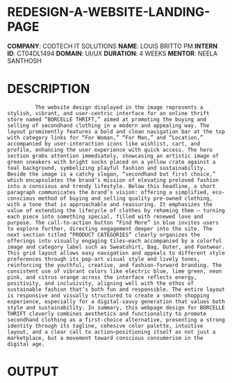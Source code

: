 # REDESIGN-A-WEBSITE-LANDING-PAGE
**COMPANY**: CODTECH IT SOLUTIONS
**NAME**: LOUIS BRITTO PM
**INTERN ID**: CT04DL1494
**DOMAIN**: UI/UX
**DURATION**: 4 WEEKS 
**MENTOR**: NEELA SANTHOSH
# DESCRIPTION
             The website design displayed in the image represents a stylish, vibrant, and user-centric interface for an online thrift store named “BORCELLE THRIFT,” aimed at promoting the buying and selling of secondhand clothing in a modern and appealing way. The layout prominently features a bold and clean navigation bar at the top with category links for “For Woman,” “For Man,” and “Location,” accompanied by user-interaction icons like wishlist, cart, and profile, enhancing the user experience with quick access. The hero section grabs attention immediately, showcasing an artistic image of green sneakers with bright socks placed on a yellow crate against a teal background, symbolizing playful fashion and sustainability. Beside the image is a catchy slogan, “secondhand but first choice,” which encapsulates the brand’s mission of elevating preloved fashion into a conscious and trendy lifestyle. Below this headline, a short paragraph communicates the brand’s vision: offering a simplified, eco-conscious method of buying and selling quality pre-owned clothing, with a tone that is approachable and reassuring. It emphasizes the value of extending the lifecycle of clothes by rehoming them — turning each piece into something special, filled with renewed love and purpose. The call-to-action button “Find More” in blue invites users to explore further, directing engagement deeper into the site. The next section titled “PRODUCT CATEGORIES” clearly organizes the offerings into visually engaging tiles—each accompanied by a colorful image and category label such as Sweatshirt, Bag, Outer, and Footwear. This grid layout allows easy navigation and appeals to different style preferences through its pop-art visual style and lively tones, reinforcing the youthful, creative, and fashion-forward branding. The consistent use of vibrant colors like electric blue, lime green, neon pink, and citrus orange across the interface reflects energy, positivity, and inclusivity, aligning well with the ethos of sustainable fashion that’s both fun and responsible. The entire layout is responsive and visually structured to create a smooth shopping experience, especially for a digital-savvy generation that values both style and sustainability. In summary, this webpage design for BORCELLE THRIFT cleverly combines aesthetics and functionality to promote secondhand clothing as a first-choice alternative, presenting a strong identity through its tagline, cohesive color palette, intuitive layout, and a clear call to action—positioning itself as not just a marketplace, but a movement toward conscious consumerism in the digital age.
# OUTPUT


             
             

